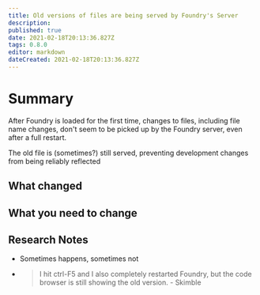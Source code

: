 ```yaml
---
title: Old versions of files are being served by Foundry's Server
description: 
published: true
date: 2021-02-18T20:13:36.827Z
tags: 0.8.0
editor: markdown
dateCreated: 2021-02-18T20:13:36.827Z
---
```


# Summary

After Foundry is loaded for the first time, changes to files, including file name changes, don't seem to be picked up by the Foundry server, even after a full restart.

The old file is (sometimes?) still served, preventing development changes from being reliably reflected

## What changed



## What you need to change



## Research Notes

* Sometimes happens, sometimes not
* > I hit ctrl-F5 and I also completely restarted Foundry, but the code browser is still showing the old version. - Skimble